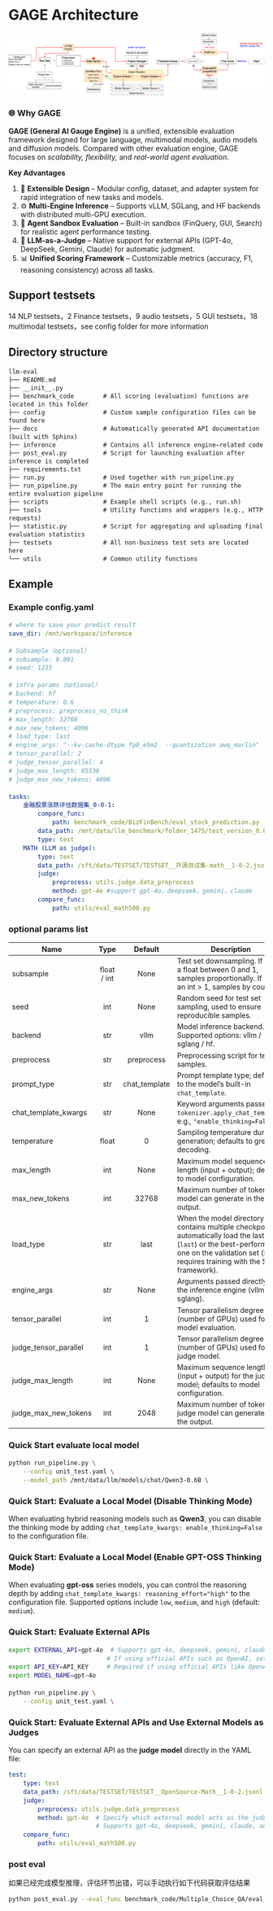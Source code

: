 # GAGE Architecture
![WorkFlow](docs/static/Eval_wrokflow.png)

### 🌐 Why **GAGE**

**GAGE (General AI Gauge Engine)** is a unified, extensible evaluation framework designed for large language, multimodal models, audio models and diffusion models. Compared with other evaluation engine, GAGE focuses on *scalability, flexibility,* and *real-world agent evaluation*.

**Key Advantages**

1. 🧩 **Extensible Design** – Modular config, dataset, and adapter system for rapid integration of new tasks and models.
2. ⚙️ **Multi-Engine Inference** – Supports vLLM, SGLang, and HF backends with distributed multi-GPU execution.
3. 🧠 **Agent Sandbox Evaluation** – Built-in sandbox (FinQuery, GUI, Search) for realistic agent performance testing.
4. 🤖 **LLM-as-a-Judge** – Native support for external APIs (GPT-4o, DeepSeek, Gemini, Claude) for automatic judgment.
5. 📊 **Unified Scoring Framework** – Customizable metrics (accuracy, F1, reasoning consistency) across all tasks.


## Support testsets
14 NLP testsets，2 Finance testsets，9 audio testsets，5 GUI testsets，18 multimodal testsets，see config folder for more information

## Directory structure
```
llm-eval
├── README.md
├── __init__.py
├── benchmark_code        # All scoring (evaluation) functions are located in this folder
├── config                # Custom sample configuration files can be found here
├── docs                  # Automatically generated API documentation (built with Sphinx)
├── inference             # Contains all inference engine–related code
├── post_eval.py          # Script for launching evaluation after inference is completed
├── requirements.txt
├── run.py                # Used together with run_pipeline.py
├── run_pipeline.py       # The main entry point for running the entire evaluation pipeline
├── scripts               # Example shell scripts (e.g., run.sh)
├── tools                 # Utility functions and wrappers (e.g., HTTP requests)
├── statistic.py          # Script for aggregating and uploading final evaluation statistics
├── testsets              # All non-business test sets are located here
└── utils                 # Common utility functions

```

## Example

### Example config.yaml

```yaml
# where to save your predict result
save_dir: /mnt/workspace/inference

# Subsample（optional）
# subsample: 0.001
# seed: 1235

# infra params（optional）
# backend: hf
# temperature: 0.6
# preprocess: preprocess_no_think
# max_length: 32768
# max_new_tokens: 4096
# load_type: last
# engine_args: "--kv-cache-dtype fp8_e5m2  --quantization awq_marlin"
# tensor_parallel: 2
# judge_tensor_parallel: 4
# judge_max_length: 65536
# judge_max_new_tokens: 4096

tasks:
    金融股票涨跌评估数据集_0-0-1:
        compare_func:
            path: benchmark_code/BizFinBench/eval_stock_prediction.py
        data_path: /mnt/data/llm_benchmark/folder_1475/test_version_0.0.1/TESTSET__金融股票预测评估数据集__0-0-12.jsonl
        type: text
    MATH (LLM as judge):
        type: text
        data_path: /sft/data/TESTSET/TESTSET__开源测试集-math__1-0-2.jsonl
        judge:
            preprocess: utils.judge.data_preprocess
            method: gpt-4o #support gpt-4o，deepseek，gemini，claude
        compare_func:
            path: utils/eval_math500.py
```

### optional params list

| Name                  |     Type    |    Default    | Description                                                                                                                                                                                             |
| --------------------- | :---------: | :-----------: | ------------------------------------------------------------------------------------------------------------------------------------------------------------------------------------------------------- |
| subsample             | float / int |      None     | Test set downsampling. If set to a float between 0 and 1, samples proportionally. If set to an int > 1, samples by count.                                                                               |
| seed                  |     int     |      None     | Random seed for test set sampling, used to ensure reproducible samples.                                                                                                                                 |
| backend               |     str     |      vllm     | Model inference backend. Supported options: vllm / sglang / hf.                                                                                                                                         |
| preprocess            |     str     |   preprocess  | Preprocessing script for test samples.                                                                                                                                                                  |
| prompt_type           |     str     | chat_template | Prompt template type; defaults to the model’s built-in `chat_template`.                                                                                                                                 |
| chat_template_kwargs  |     str     |      None     | Keyword arguments passed to `tokenizer.apply_chat_template`, e.g., `"enable_thinking=False"`.                                                                                                           |
| temperature           |    float    |       0       | Sampling temperature during generation; defaults to greedy decoding.                                                                                                                                    |
| max_length            |     int     |      None     | Maximum model sequence length (input + output); defaults to model configuration.                                                                                                                        |
| max_new_tokens        |     int     |     32768     | Maximum number of tokens the model can generate in the output.                                                                                                                                          |
| load_type             |     str     |      last     | When the model directory contains multiple checkpoints, automatically load the last one (`last`) or the best-performing one on the validation set (`best`, requires training with the Swift framework). |
| engine_args           |     str     |      None     | Arguments passed directly to the inference engine (vllm / sglang).                                                                                                                                      |
| tensor_parallel       |     int     |       1       | Tensor parallelism degree (number of GPUs) used for model evaluation.                                                                                                                                   |
| judge_tensor_parallel |     int     |       1       | Tensor parallelism degree (number of GPUs) used for the judge model.                                                                                                                                    |
| judge_max_length      |     int     |      None     | Maximum sequence length (input + output) for the judge model; defaults to model configuration.                                                                                                          |
| judge_max_new_tokens  |     int     |      2048     | Maximum number of tokens the judge model can generate in the output.                                                                                                                                    |


### Quick Start evaluate local model

```sh
python run_pipeline.py \
    --config unit_test.yaml \
    --model_path /mnt/data/llm/models/chat/Qwen3-0.6B \
```

### Quick Start: Evaluate a Local Model (Disable Thinking Mode)

When evaluating hybrid reasoning models such as **Qwen3**, you can disable the thinking mode by adding
`chat_template_kwargs: enable_thinking=False`
to the configuration file.

### Quick Start: Evaluate a Local Model (Enable GPT-OSS Thinking Mode)

When evaluating **gpt-oss** series models, you can control the reasoning depth by adding
`chat_template_kwargs: reasoning_effort="high"`
to the configuration file.
Supported options include `low`, `medium`, and `high` (default: `medium`).


### Quick Start: Evaluate External APIs

```sh
export EXTERNAL_API=gpt-4o  # Supports gpt-4o, deepseek, gemini, claude, and custom additions.  
                           # If using official APIs such as OpenAI, set this field to 'chatgpt'.
export API_KEY=API_KEY     # Required if using official APIs like OpenAI.
export MODEL_NAME=gpt-4o

python run_pipeline.py \
    --config unit_test.yaml \
```

### Quick Start: Evaluate External APIs and Use External Models as Judges

You can specify an external API as the **judge model** directly in the YAML file:

```yaml
test:
    type: text
    data_path: /sft/data/TESTSET/TESTSET__OpenSource-Math__1-0-2.jsonl
    judge:
        preprocess: utils.judge.data_preprocess
        method: gpt-4o  # Specify which external model acts as the judge.  
                        # Supports gpt-4o, deepseek, gemini, claude, and custom additions.
    compare_func:
        path: utils/eval_math500.py
```


### post eval
如果已经完成模型推理，评估环节出错，可以手动执行如下代码获取评估结果

```sh
python post_eval.py --eval_func benchmark_code/Multiple_Choice_QA/eval_multi_choice.py --input_path xxx.jsonl --output_path xxx.log
```